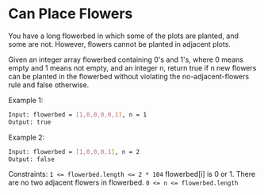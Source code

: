 # Can Place Flowers

You have a long flowerbed in which some of the plots are planted, and some are not. However, flowers cannot be planted in adjacent plots.

Given an integer array flowerbed containing 0's and 1's, where 0 means empty and 1 means not empty, and an integer n, return true if n new flowers can be planted in the flowerbed without violating the no-adjacent-flowers rule and false otherwise.

Example 1:

```bash
Input: flowerbed = [1,0,0,0,0,1], n = 1
Output: true
```

Example 2:

```bash
Input: flowerbed = [1,0,0,0,1], n = 2
Output: false
```

Constraints:
    `1 <= flowerbed.length <= 2 * 104`
    flowerbed[i] is 0 or 1.
    There are no two adjacent flowers in flowerbed.
    `0 <= n <= flowerbed.length`
